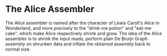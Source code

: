 # The Alice Assembler

The Alice assembler is named after the character of Lewis Caroll's Alice in Wonderland, and more precisely to the "drink-me potion" and "eat-me cake", which make Alice respectively shrink and grow. The idea of the Alice assembler is to shrink the input reads, perform plain De Bruijn Graph assembly on shrunken data and inflate the obtained assembly back to normal size. 
